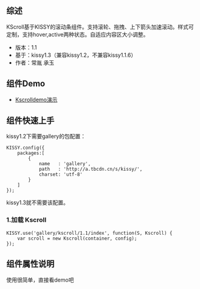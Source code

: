 ## 综述

KScroll基于KISSY的滚动条组件。支持滚轮、拖拽、上下箭头加速滚动。样式可定制，支持hover,active两种状态。自适应内容区大小调整。

* 版本：1.1
* 基于：kissy1.3（兼容kissy1.2，不兼容kissy1.1.6）
* 作者：常胤 承玉

## 组件Demo

* [Kscrolldemo演示](../demo/index.html)


## 组件快速上手

kissy1.2下需要gallery的包配置：

```
KISSY.config({
    packages:[
        {
            name   : 'gallery',
            path   : 'http://a.tbcdn.cn/s/kissy/',
            charset: 'utf-8'
        }
    ]
});
```

kissy1.3就不需要该配置。

### 1.加载 Kscroll

```
KISSY.use('gallery/kscroll/1.1/index', function(S, Kscroll) {
    var scroll = new Kscroll(container, config);
});
```



## 组件属性说明

使用很简单，直接看demo吧
